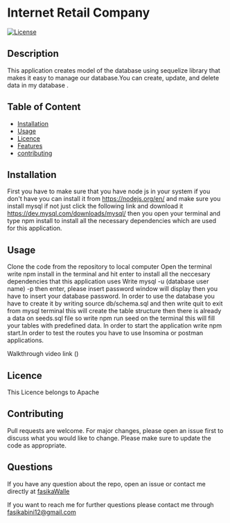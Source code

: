 
# Internet Retail Company
[![License](https://img.shields.io/badge/License-Apache%202.0-yellow.svg)](https://opensource.org/licenses/Apache-2.0)
## Description

This application creates model of the database using sequelize library that makes it easy to manage our database.You can  create, update, and delete data in my database . 
## Table of Content
* [Installation](#Installation)
* [Usage](#Usage)
* [Licence](#Licence)
* [Features](#Features)
* [contributing](#contributing)


## Installation
First you have to make sure that you have node js in your system if you don't have you can install it from https://nodejs.org/en/ and make sure you install mysql if not just click the following link and download it https://dev.mysql.com/downloads/mysql/ then you open your terminal and type npm install to install all the necessary dependencies which are used for this application. 
## Usage
Clone the code from the repository to local computer
Open the terminal
write npm install in the terminal and hit enter to install all the neccesary dependencies that this application uses
Write mysql -u (database user name) -p then enter, please insert password window will display then you have to insert your database password.
In order to use the database you have to create it by writing source db/schema.sql and then write quit to exit from mysql terminal this will create the table structure then there is already a data on seeds.sql file so write npm run seed on the terminal this will fill your tables with predefined data.
In order to start the application write npm start.In order to test the routes you have to use Insomina or postman applications.

Walkthrough video link ()

 ## Licence
This Licence belongs to Apache 
 

## Contributing
Pull requests are welcome. For major changes, please open an issue first to discuss what you would like to change. Please make sure to update the code as appropriate.
  

## Questions
If you have any question about the repo, open an issue or contact me directly at [fasikaWalle](https://github.com/fasikaWalle/)

If you want to reach me for further questions please contact me through fasikabini12@gmail.com
    